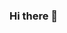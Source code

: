 ### Hi there 👋

<!--
**ulidu/ulidu** is a ✨ _special_ ✨ repository because its `README.md` (this file) appears on your GitHub profile.

Here are some ideas to get you started:

- 🔭 I’m currently working on some amazing projects
- 🌱 I’m currently learning web development
- 👯 I’m looking to collaborate on web development
- 📫 How to reach me: ulidutheerake@gmail.com
- ⚡ Fun fact: Not many people know this about me, but when I was younger, I… See More...
-->
